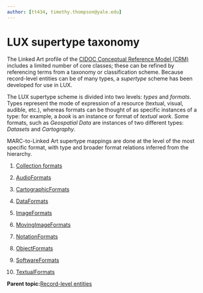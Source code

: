 ```yaml
---
author: [tt434, timothy.thompson@yale.edu]
---
```


# LUX supertype taxonomy

The Linked Art profile of the [CIDOC Conceptual Reference Model \(CRM\)](http://www.cidoc-crm.org/html/5.0.4/cidoc-crm.html) includes a limited number of core classes; these can be refined by referencing terms from a taxonomy or classification scheme. Because record-level entities can be of many types, a *supertype* scheme has been developed for use in LUX.

The LUX supertype scheme is divided into two levels: *types* and *formats*. Types represent the mode of expression of a resource \(textual, visual, audible, etc.\), whereas formats can be thought of as specific instances of a type: for example, a *book* is an instance or format of *textual work*. Some formats, such as *Geospatial Data* are instances of two different types: *Datasets* and *Cartography*.

MARC-to-Linked Art supertype mappings are done at the level of the most specific format, with type and broader format relations inferred from the hierarchy.



1.  [Collection formats](../../concepts/supertypes/collectionformats.md)  

2.  [AudioFormats](../../concepts/supertypes/audioformats.md)  

3.  [CartographicFormats](../../concepts/supertypes/cartographicformats.md)  

4.  [DataFormats](../../concepts/supertypes/dataformats.md)  

5.  [ImageFormats](../../concepts/supertypes/imageformats.md)  

6.  [MovingImageFormats](../../concepts/supertypes/movingimageformats.md)  

7.  [NotationFormats](../../concepts/supertypes/notationformats.md)  

8.  [ObjectFormats](../../concepts/supertypes/objectformats.md)  

9.  [SoftwareFormats](../../concepts/supertypes/softwareformats.md)  

10. [TextualFormats](../../concepts/supertypes/textualformats.md)  


**Parent topic:**[Record-level entities](../../concepts/record_level_entities.md)

